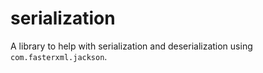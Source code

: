 # serialization

A library to help with serialization and deserialization using `com.fasterxml.jackson`.

